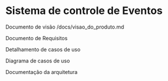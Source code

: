 # Sistema de controle de Eventos


Documento de visão /docs/visao_do_produto.md

Documento de Requisitos

Detalhamento de casos de uso

Diagrama de casos de uso

Documentação da arquitetura

